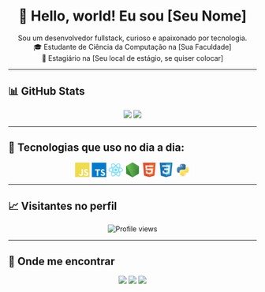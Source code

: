 <h1 align="center">👋 Hello, world! Eu sou [Seu Nome]</h1>

<p align="center">Sou um desenvolvedor fullstack, curioso e apaixonado por tecnologia.<br>
🎓 Estudante de Ciência da Computação na [Sua Faculdade] <br>
💼 Estagiário na [Seu local de estágio, se quiser colocar] <br>
</p>

---

## 📊 GitHub Stats

<div align="center">
  <img height="160em" src="https://github-readme-stats.vercel.app/api?username=SeuUsuarioGitHub&show_icons=true&theme=radical&include_all_commits=true&count_private=true"/>
  <img height="160em" src="https://github-readme-stats.vercel.app/api/top-langs/?username=SeuUsuarioGitHub&layout=compact&langs_count=8&theme=radical"/>
</div>

---

## 🧠 Tecnologias que uso no dia a dia:

<div style="display: inline_block" align="center">
  <img align="center" alt="JS" height="30" src="https://raw.githubusercontent.com/devicons/devicon/master/icons/javascript/javascript-plain.svg">
  <img align="center" alt="TS" height="30" src="https://raw.githubusercontent.com/devicons/devicon/master/icons/typescript/typescript-plain.svg">
  <img align="center" alt="React" height="30" src="https://raw.githubusercontent.com/devicons/devicon/master/icons/react/react-original.svg">
  <img align="center" alt="Node" height="30" src="https://raw.githubusercontent.com/devicons/devicon/master/icons/nodejs/nodejs-original.svg">
  <img align="center" alt="HTML" height="30" src="https://raw.githubusercontent.com/devicons/devicon/master/icons/html5/html5-original.svg">
  <img align="center" alt="CSS" height="30" src="https://raw.githubusercontent.com/devicons/devicon/master/icons/css3/css3-original.svg">
  <img align="center" alt="Python" height="30" src="https://raw.githubusercontent.com/devicons/devicon/master/icons/python/python-original.svg">
  <!-- Adicione outros ícones que desejar -->
</div>

---

## 📈 Visitantes no perfil

<p align="center">
  <img src="https://komarev.com/ghpvc/?username=yGustavoR10&color=green" alt="Profile views"/>
</p>

---

## 🔗 Onde me encontrar

<p align="center">
  <a href="https://instagram.com/seuusuario" target="_blank"><img src="https://img.shields.io/badge/Instagram-E4405F?style=for-the-badge&logo=instagram&logoColor=white"/></a>
  <a href="mailto:seuemail@gmail.com"><img src="https://img.shields.io/badge/Gmail-D14836?style=for-the-badge&logo=gmail&logoColor=white"/></a>
  <a href="https://www.linkedin.com/in/seulinkedin/" target="_blank"><img src="https://img.shields.io/badge/LinkedIn-0077B5?style=for-the-badge&logo=linkedin&logoColor=white"/></a>
</p>

